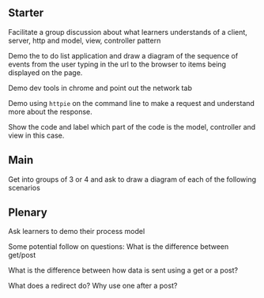 ## Starter

Facilitate a group discussion about what learners understands of a 
client, server, http and model, view, controller pattern

Demo the to do list application and draw a diagram of the 
sequence of events from the user typing in the url to 
the browser to items being displayed on the page. 

Demo dev tools in chrome and point out the network tab

Demo using `httpie` on the command line to make a request
and understand more about the response.

Show the code and label which part of the code is the model, 
controller and view in this case. 

## Main

Get into groups of 3 or 4 and ask to draw a diagram of each 
of the following scenarios

## Plenary

Ask learners to demo their process model

Some potential follow on questions:
What is the difference between get/post

What is the difference between how data is sent 
using a get or a post?

What does a redirect do? Why use one after a post?

